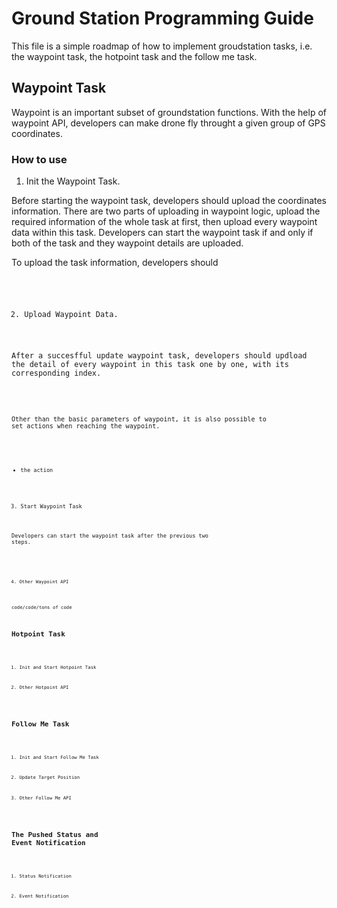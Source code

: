 # Ground Station Programming Guide

This file is a simple roadmap of how to implement groudstation tasks, i.e. the waypoint task, the hotpoint task and the follow me task.

## Waypoint Task

Waypoint is an important subset of groundstation functions.
With the help of waypoint API, developers can make drone fly throught a given group of GPS coordinates.

### How to use

1. Init the Waypoint Task.

  Before starting the waypoint task, developers should upload the coordinates information. There are two parts of uploading in waypoint logic, upload the required information of the whole task at first, then upload every waypoint data within this task. Developers can start the waypoint task if and only if both of the task and they waypoint details are uploaded.
  
  To upload the task information, developers should 
  
  <code>
  
  

2. Upload Waypoint Data.

  After a succesfful update waypoint task, developers should updload the detail of every waypoint in this task one by one, with its corresponding index.
  
  <code>
  
  Other than the basic parameters of waypoint, it is also possible to set actions when reaching the waypoint. 
  
  <code>
  
  * the action

3. Start Waypoint Task

  Developers can start the waypoint task after the previous two steps.
  
  <code>

4. Other Waypoint API

  code/code/tons of code
  
## Hotpoint Task

1. Init and Start Hotpoint Task

2. Other Hotpoint API

## Follow Me Task

1. Init and Start Follow Me Task

2. Update Target Position

3. Other Follow Me API

## The Pushed Status and Event Notification

1. Status Notification 

2. Event Notification
